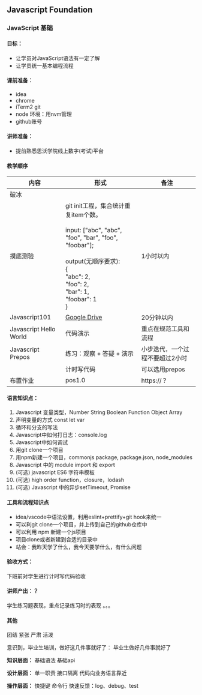 ## Javascript Foundation

### JavaScript 基础

#### 目标：
- 让学员对JavaScript语法有一定了解
- 让学员统一基本编程流程

#### 课前准备：
- idea
- chrome
- iTerm2 git
- node 环境：用nvm管理
- github账号

#### 讲师准备：
- 提前熟悉思沃学院线上数字(考试)平台

#### 教学顺序

| 内容 | 形式 | 备注 |
| --- |--- |--- | 
| 破冰 | | 
|摸底测验 | git init工程，集合统计重复item个数。<br><br>input: ["abc", "abc", "foo", "bar", "foo", "foobar"];<br><br>output(无顺序要求):<br>{<br>"abc": 2,<br>"foo": 2,<br>"bar": 1,<br>"foobar": 1<br>} | 1小时以内 |
|Javascript101|[Google Drive](https://drive.google.com/drive/folders/1oxfrGJac4qscKiyBHd6dzSCGSbxgDu-w)|20分钟以内|
|Javascript Hello World|代码演示|重点在规范工具和流程|
|Javascript Prepos|练习：观察 + 答疑 + 演示|小步迭代，一个过程不要超过2小时|
||计时写代码|可以选用prepos|
|布置作业|pos1.0|https://？|
 
#### 语言知识点：
1. Javascript 变量类型，Number String Boolean Function Object Array
2. 声明变量的方式 const let var
3. 循环和分支的写法
4. Javascript中如何打日志：console.log 
5. Javascript中如何调试
6. 用git clone一个项目
7. 用npm新建一个项目，commonjs package, package.json, node_modules
8. Javascript 中的 module import 和 export
9. (可选) javascript ES6 字符串模板
10. (可选) high order function，closure，lodash
11. (可选) Javascript 中的异步setTimeout, Promise

#### 工具和流程知识点
- idea/vscode中语法设置，利用eslint+prettify+git hook来统一
- 可以利git clone一个项目，并上传到自己的github仓库中
- 可以利用 npm 新建一个js项目
- 项目clone或者新建到合适的目录中
- 站会：我昨天学了什么，我今天要学什么，有什么问题


#### 验收方式：
下班前对学生进行计时写代码验收

#### 讲师产出：？
学生练习题表现，重点记录练习时的表现
。。。

#### 其他
团结 紧张 严肃 活泼

意识到，毕业生培训，做好这几件事就好了：
毕业生做好几件事就好了

**知识层面：**
基础语法
基础api

**设计层面：**
单一职责
接口隔离
代码向业务语言靠近

**操作层面：**
快捷键
命令行
快速反馈：log、debug、test


